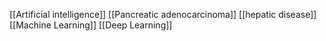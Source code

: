 [[Artificial intelligence]]
[[Pancreatic adenocarcinoma]]
[[hepatic disease]]
[[Machine Learning]]
[[Deep Learning]]
